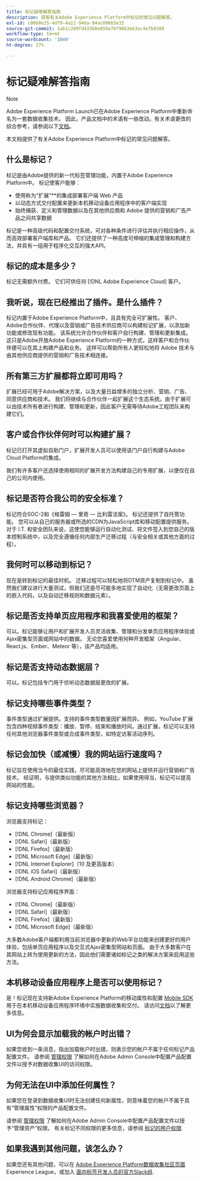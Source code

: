 ```yaml
---
title: 标记疑难解答指南
description: 获取有关Adobe Experience Platform中标记的常见问题解答。
exl-id: c06b8e25-4d79-4a11-94da-94ac096b5e33
source-git-commit: 1ab1c269fd43368e059a76f96b3eb3ac4e7b8388
workflow-type: tm+mt
source-wordcount: '1049'
ht-degree: 27%

---
```


# 标记疑难解答指南

>[!NOTE]
>
>Adobe Experience Platform Launch已在Adobe Experience Platform中重新命名为一套数据收集技术。 因此，产品文档中的术语有一些改动。有关术语更改的综合参考，请参阅以下[文档](./term-updates.md)。

本文档提供了有关Adobe Experience Platform中标记的常见问题解答。

## 什么是标记？

标记是由Adobe提供的新一代标签管理功能，内置于Adobe Experience Platform中。 标记使客户能够：

- 使用称为“扩展”**&#x200B;的集成部署客户端 Web 产品
- 以动态方式交付配置来更新本机移动设备应用程序中的客户端实现
- 始终捕获、定义和管理数据以及在其他供应商和 Adobe 提供的营销和广告产品之间共享数据

标记是一种高级代码和配置交付系统，可对各种条件进行评估并执行相应操作，从而高效部署客户端库和产品。 它们还提供了一种高度可伸缩的集成管理和构建方法，并具有一组用于程序化交互的强大API。

## 标记的成本是多少？

标记无需额外付费。 它们可供任何 [!DNL Adobe Experience Cloud] 客户。

## 我听说，现在已经推出了插件。是什么插件？

标记内置于Adobe Experience Platform中，且具有完全可扩展性。 客户、Adobe合作伙伴、代理以及营销或广告技术供应商可以构建标记扩展，以添加新功能或修改现有功能。 该系统允许合作伙伴和客户自行构建、管理和更新集成。这只是Adobe开放Adobe Experience Platform的一种方式，这样客户和合作伙伴便可以在其上构建产品和业务。 这样可以帮助所有人更轻松地将 Adobe 技术与由其他供应商提供的营销和广告技术相连接。

## 所有第三方扩展都将立即可用吗？

扩展已经可用于Adobe解决方案，以及大量日益增多的独立分析、营销、广告、同意供应商和技术。 我们将继续与合作伙伴一起扩展这个生态系统。由于扩展可以由技术所有者进行构建、管理和更新，因此客户无需等待Adobe工程团队来构建它们。

## 客户或合作伙伴何时可以构建扩展？

标记已打开其虚拟自助门户，扩展开发人员可以使用该门户自行构建与Adobe Cloud Platform的集成。

我们有许多客户还选择使用相同的扩展开发方法构建自己的专用扩展，以便仅在自己的公司内使用。

## 标记是否符合我公司的安全标准？

标记符合SOC-2和《格雷姆 — 里奇 — 比利雷法案》。 标记还提供了自托管功能。 您可以从自己的服务器或所选的CDN为JavaScript库和移动配置提供服务。 对于 I.T. 和安全团队来说，这使您能够运行自动化测试、将文件签入到您自己的版本控制系统中，以及完全遵循任何内部生产迁移过程（与安全相关或其他方面的过程）。

## 我何时可以移动到标记？

现在是转到标记的最佳时机。 迁移过程可以轻松地将DTM资产复制到标记中。 虽然我们建议进行大量测试，但我们还是尽可能多地实现了自动化（无需更改页面上的嵌入代码，以及自动迁移规则和数据元素）。

## 标记是否支持单页应用程序和我喜爱使用的框架？

可以。标记能够让用户和扩展开发人员灵活收集、管理和分发单页应用程序体验或Ajax密集型页面或网站中的数据。 无论您喜爱使用何种开发框架（Angular、React.js、Ember、Meteor 等），该产品均适用。

## 标记是否支持动态数据层？

可以。标记包括专门用于侦听动态数据层更改的扩展。

## 标记支持哪些事件类型？

事件类型通过扩展提供。支持的事件类型数量因扩展而异。 例如，YouTube 扩展包含四种视频事件类型：播放、暂停、结束和播放时间。通过扩展，标记可以支持任何其他浏览器事件类型或合成事件类型，如特定访客活动序列。

## 标记会加快（或减慢）我的网站运行速度吗？

标记旨在使用当今的最佳实践，尽可能高效地在您的网站上提供并运行营销和广告技术。 经证明，与提供类似功能的其他方法相比，如果使用得当，标记可以提高网站的性能。

## 标记支持哪些浏览器？

浏览器支持标记：

- [!DNL Chrome]（最新版）
- [!DNL Safari]（最新版）
- [!DNL Firefox]（最新版）
- [!DNL Microsoft Edge]（最新版）
- [!DNL Internet Explorer]（10 及更高版本）
- [!DNL iOS Safari]（最新版）
- [!DNL Android Chrome]（最新版）

浏览器支持标记应用程序界面：

- [!DNL Chrome]（最新版）
- [!DNL Safari]（最新版）
- [!DNL Firefox]（最新版）
- [!DNL Microsoft Edge]（最新版）

大多数Adobe客户端都利用当前浏览器中更新的Web平台功能来创建更好的用户体验，包括单页应用程序以及交互式Ajax密集型网站和页面。 由于大多数客户在其网站上转为使用更新的方法，因此他们需要诸如标记之类的解决方案来启用这些方法。

## 本机移动设备应用程序上是否可以使用标记？

是！标记现在支持新Adobe Experience Platform的移动属性和配置 [Mobile SDK](https://sdkdocs.com) 用于在本机移动设备应用程序环境中实施数据收集和交付。 请访问[文档](https://sdkdocs.com)以了解更多信息。

## UI为何会显示加载我的帐户时出错？

如果您收到一条消息，指出加载帐户时出错，则表示您的帐户不属于任何标记产品配置文件。 请参阅 [管理权限](../collection/permissions.md) 了解如何在Adobe Admin Console中配置产品配置文件以授予对数据收集UI的访问权限。

## 为何无法在UI中添加任何属性？

如果您在登录到数据收集UI时无法创建任何新属性，则意味着您的帐户不属于具有“管理属性”权限的产品配置文件。

请参阅 [管理权限](../collection/permissions.md) 了解如何在Adobe Admin Console中配置产品配置文件以授予“管理资产”权限。 有关标记不同权限的更多信息，请参阅 [标记的用户权限](./ui/administration/user-permissions.md).

## 如果我遇到其他问题，该怎么办？

如果您还有其他问题，可以在 [Adobe Experience Platform数据收集社区页面](https://adobe.com/go/launchme) Experience League，或加入 [面向标签开发人员的官方Slack组](https://docs.google.com/forms/d/e/1FAIpQLScq1m63YkDrRpvPLhzUqtfoleWiDDTTXZsSivIXRfFdlSMzpQ/viewform).
